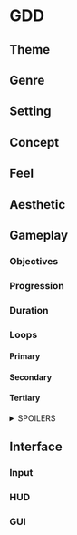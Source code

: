 # GDD

## Theme

## Genre

## Setting

## Concept

## Feel

## Aesthetic

## Gameplay

### Objectives

### Progression

### Duration

### Loops

#### Primary

#### Secondary

#### Tertiary

<details>
<summary>SPOILERS</summary>
<span></span>
</details>

## Interface

### Input

### HUD

### GUI
